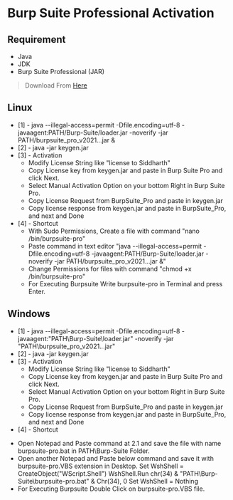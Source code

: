 # Burp Suite Professional Activation

## Requirement
- Java
- JDK
- Burp Suite Professional (JAR)

> Download From [Here](https://portswigger.net/burp/releases/professional-community-2021-10-3 'Burp Suite')

## Linux
- [1] - java --illegal-access=permit -Dfile.encoding=utf-8 -javaagent:PATH/Burp-Suite/loader.jar -noverify -jar PATH/burpsuite_pro_v2021.*.*.jar &
- [2] - java -jar keygen.jar
- [3] - Activation
	* Modify License String like "license to Siddharth"
	* Copy License key from keygen.jar and paste in Burp Suite Pro and click Next.
	* Select Manual Activation Option on your bottom Right in Burp Suite Pro.
	* Copy License Request from BurpSuite_Pro and paste in keygen.jar
	* Copy license response from keygen.jar and paste in BurpSuite_Pro, and next and Done
- [4] - Shortcut
  * With Sudo Permissions, Create a file with command "nano /bin/burpsuite-pro"
  * Paste command in text editor "java --illegal-access=permit -Dfile.encoding=utf-8 -javaagent:PATH/Burp-Suite/loader.jar -noverify -jar PATH/burpsuite_pro_v2021.*.*.jar &"
  * Change Permissions for files with command "chmod +x /bin/burpsuite-pro"
  * For Executing Burpsuite Write burpsuite-pro in Terminal and press Enter.
	
## Windows
- [1] - java --illegal-access=permit -Dfile.encoding=utf-8 -javaagent:"PATH\Burp-Suite\loader.jar" -noverify -jar "PATH\burpsuite_pro_v2021.*.*.jar"
- [2] - java -jar keygen.jar
- [3] - Activation
	* Modify License String like "license to Siddharth"
	* Copy License key from keygen.jar and paste in Burp Suite Pro and click Next.
	* Select Manual Activation Option on your bottom Right in Burp Suite Pro.
	* Copy License Request from BurpSuite_Pro and paste in keygen.jar
	* Copy license response from keygen.jar and paste in BurpSuite_Pro, and next and Done
- [4] - Shortcut
* Open Notepad and Paste command at 2.1 and save the file with name burpsuite-pro.bat in PATH\Burp-Suite Folder.
* Open another Notepad and Paste below command and save it with burpsuite-pro.VBS extension in Desktop.
		Set WshShell = CreateObject("WScript.Shell")
		WshShell.Run chr(34) & "PATH\Burp-Suite\burpsuite-pro.bat" & Chr(34), 0
		Set WshShell = Nothing
* For Executing Burpsuite Double Click on burpsuite-pro.VBS file.

